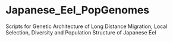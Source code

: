 # Japanese_Eel_PopGenomes
Scripts for Genetic Architecture of Long Distance Migration, Local Selection, Diversity and Population Structure of Japanese Eel

